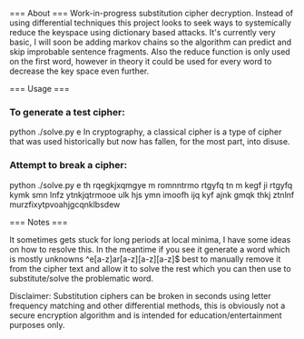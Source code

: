 === About ===
Work-in-progress substitution cipher decryption. Instead of using differential techniques this project looks to seek ways to systemically reduce the keyspace using dictionary based attacks. It's currently very basic, I will soon be adding markov chains so the algorithm can predict and skip improbable sentence fragments. Also the reduce function is only used on the first word, however in theory it could be used for every word to decrease the key space even further.


=== Usage ===

### To generate a test cipher:

python ./solve.py e In cryptography, a classical cipher is a type of cipher that was used historically but now has fallen, for the most part, into disuse.


### Attempt to break a cipher:

python ./solve.py e th rqegkjxqmgye m romnntrmo rtgyfq tn m kegf ji rtgyfq kymk smn lnfz ytnkjqtrmooe ulk hjs ymn imoofh ijq kyf ajnk gmqk thkj ztnlnf
murzfixytpvoahjgcqnklbsdew

=== Notes ===

It sometimes gets stuck for long periods at local minima, I have some ideas on how to resolve this. In the meantime if you see it generate a word which is mostly unknowns ^e[a-z]ar[a-z][a-z][a-z]$ best to manually remove it from the cipher text and allow it to solve the rest which you can then use to substitute/solve the problematic word.


Disclaimer: Substitution ciphers can be broken in seconds using letter frequency matching and other differential methods, this is obviously not a secure encryption algorithm and is intended for education/entertainment purposes only.